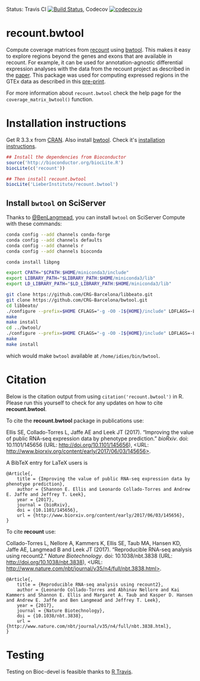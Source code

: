 Status: Travis CI [![Build Status](https://travis-ci.org/LieberInstitute/recount.bwtool.svg?branch=master)](https://travis-ci.org/LieberInstitute/recount.bwtool), Codecov [![codecov.io](https://codecov.io/github/LieberInstitute/recount.bwtool/coverage.svg?branch=master)](https://codecov.io/github/LieberInstitute/recount.bwtool?branch=master)

recount.bwtool
==============

Compute coverage matrices from [recount](https://jhubiostatistics.shinyapps.io/recount/) using [bwtool](https://github.com/CRG-Barcelona/bwtool). This makes it easy to explore regions beyond the genes and exons that are available in recount. For example, it can be used for annotation-agnostic differential expression analyses with the data from the recount project as described in the [paper](http://www.nature.com/nbt/journal/v35/n4/full/nbt.3838.html). This package was used for computing expressed regions in the GTEx data as described in this [pre-print](biorxiv.org/content/early/2017/06/03/145656).

For more information about `recount.bwtool` check the help page for the `coverage_matrix_bwtool()` function.

# Installation instructions

Get R 3.3.x from [CRAN](http://cran.r-project.org/). Also install [bwtool](https://github.com/CRG-Barcelona/bwtool/wiki). Check it's [installation instructions](https://github.com/CRG-Barcelona/bwtool/wiki#installation).

```R
## Install the dependencies from Bioconductor
source('http://bioconductor.org/biocLite.R')
biocLite(c('recount'))

## Then install recount.bwtool
biocLite('LieberInstitute/recount.bwtool')
```

## Install `bwtool` on SciServer

Thanks to [@BenLangmead](https://github.com/BenLangmead), you can install `bwtool` on SciServer Compute with these commands:

```bash
conda config --add channels conda-forge
conda config --add channels defaults
conda config --add channels r
conda config --add channels bioconda

conda install libpng

export CPATH="$CPATH:$HOME/miniconda3/include"
export LIBRARY_PATH="$LIBRARY_PATH:$HOME/miniconda3/lib"
export LD_LIBRARY_PATH="$LD_LIBRARY_PATH:$HOME/miniconda3/lib"

git clone https://github.com/CRG-Barcelona/libbeato.git
git clone https://github.com/CRG-Barcelona/bwtool.git
cd libbeato/
./configure --prefix=$HOME CFLAGS="-g -O0 -I${HOME}/include" LDFLAGS=-L${HOME}/lib
make
make install
cd ../bwtool/
./configure --prefix=$HOME CFLAGS="-g -O0 -I${HOME}/include" LDFLAGS=-L${HOME}/lib
make
make install
```

which would make `bwtool` available at `/home/idies/bin/bwtool`.

# Citation

Below is the citation output from using `citation('recount.bwtool')` in R. Please run this yourself to check for any updates on how to cite __recount.bwtool__.

To cite the __recount.bwtool__ package in publications use:

Ellis SE, Collado-Torres L, Jaffe AE and Leek JT (2017). “Improving the value of public RNA-seq expression data by phenotype prediction.” _bioRxiv_. doi:
10.1101/145656 (URL: http://doi.org/10.1101/145656), <URL: http://www.biorxiv.org/content/early/2017/06/03/145656>.

A BibTeX entry for LaTeX users is

```
@Article{,
    title = {Improving the value of public RNA-seq expression data by phenotype prediction},
    author = {Shannon E. Ellis and Leonardo Collado-Torres and Andrew E. Jaffe and Jeffrey T. Leek},
    year = {2017},
    journal = {bioRxiv},
    doi = {10.1101/145656},
    url = {http://www.biorxiv.org/content/early/2017/06/03/145656},
}
```

To cite __recount__ use:

Collado-Torres L, Nellore A, Kammers K, Ellis SE, Taub MA, Hansen KD, Jaffe AE, Langmead B and Leek JT (2017). “Reproducible RNA-seq analysis using
recount2.” _Nature Biotechnology_. doi: 10.1038/nbt.3838 (URL: http://doi.org/10.1038/nbt.3838), <URL:
http://www.nature.com/nbt/journal/v35/n4/full/nbt.3838.html>.

```
@Article{,
    title = {Reproducible RNA-seq analysis using recount2},
    author = {Leonardo Collado-Torres and Abhinav Nellore and Kai Kammers and Shannon E. Ellis and Margaret A. Taub and Kasper D. Hansen and Andrew E. Jaffe and Ben Langmead and Jeffrey T. Leek},
    year = {2017},
    journal = {Nature Biotechnology},
    doi = {10.1038/nbt.3838},
    url = {http://www.nature.com/nbt/journal/v35/n4/full/nbt.3838.html},
}
```

# Testing

Testing on Bioc-devel is feasible thanks to [R Travis](http://docs.travis-ci.com/user/languages/r/).
